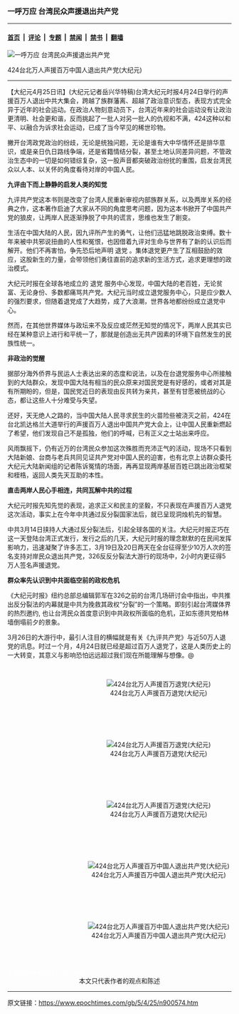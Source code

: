 ### 一呼万应 台湾民众声援退出共产党

---

#### [首页](../../../..?n900574) &nbsp;|&nbsp; [评论](../../../../../epoch-comment?n900574) &nbsp;|&nbsp; [专题](../../../../../epoch-special?n900574) &nbsp;|&nbsp; [禁闻](../../../../../epoch-news?n900574) &nbsp;|&nbsp; [禁书](../../../../../books?n900574) &nbsp;|&nbsp; [翻墙](https://github.com/gfw-breaker/nogfw/blob/master/README.md?n900574)


<div><img alt="一呼万应 台湾民众声援退出共产党" class="attachment-djy_600_400 size-djy_600_400 wp-post-image" src="https://i.epochtimes.com/assets/uploads/2005/04/5042542051448-600x400.jpg"/>
<div class="caption">
 <p>
  424台北万人声援百万中国人退出共产党(大纪元)
 </p>
</div></div><hr/><div class="post_content" id="artbody" itemprop="articleBody">
 <!-- article content begin -->
 <p>
  【大纪元4月25日讯】(大纪元记者岳兴华特稿)台湾大纪元时报4月24日举行的声援百万人退出中共大集会，跨越了族群藩离、超越了政治意识型态，表现方式完全异于近年的社会运动。在政治人物刻意动员下，台湾近年来的社会运动没有让政治更清明、社会更和谐，反而挑起了一批人对另一批人的仇视和不满，424这种以和平、以融合为诉求社会运动，已成了当今罕见的稀世珍物。
 </p>
 <p>
  撇开台湾政党政治的纷歧，无论是统独问题，无论是谁有大中华情怀还是排华意识，或是亲日仇日路线争端，还是省籍情结分裂，甚至土地认同差异问题，不管政治生态中的一切是如何错综复杂，这一股声音都突破政治纷扰的重围，启发台湾民众以人本、以关怀的角度看待对岸的中国人民。
 </p>
 <p>
  <b>
   九评由下而上静静的启发人类的知觉
  </b>
 </p>
 <p>
  九评共产党这本书则是改变了台湾人民重新审视内部族群关系，以及两岸关系的经典之作，这本著作启迪了大家从不同的角度思考问题，因为这本书掀开了中国共产党的狼皮，让两岸人民逐渐挣脱了中共的谎言，思维也发生了剧变。
 </p>
 <p>
  生活在中国大陆的人民，因九评所产生的勇气，让他们迅猛地跳脱政治束缚。数十年来被中共邪说扭曲的人性和冤恨，也因借着九评对生命与世界有了新的认识后而解开。他们不再害怕，争先恐后地声明
  <ok href="https://www.epochtimes.com/gb/tag/%E9%80%80%E5%85%9A.html">
   退党
  </ok>
  。集体退党更产生了互相鼓励的效应，这股新生的力量，会带领他们勇往直前的追求新的生活方式，追求更理想的政治模式。
 </p>
 <p>
  大纪元时报在全球各地成立的
  <ok href="https://www.epochtimes.com/gb/tag/%E9%80%80%E5%85%9A.html">
   退党
  </ok>
  服务中心发现，中国大陆的老百姓，无论贫富、无论身份、多数都痛骂共产党。大纪元当时成立退党服务中心，只是应少数人的强烈要求，但随着退党成了大趋势，成了大浪潮，世界各地都纷纷成立退党中心。
 </p>
 <p>
  然而，在其他世界媒体与政坛来不及反应或茫然无知觉的情况下，两岸人民其实已经在某种意识上进行和平统一了，那就是创造出无共产因素的环境下自然发生的民族性统一。
 </p>
 <p>
  <b>
   非政治的觉醒
  </b>
 </p>
 <p>
  据部分海外侨界与民运人士表达出来的态度和说法，以及在台退党服务中心所接触到的大陆群众，发现中国大陆有相当的民众原来对国民党是有好感的，或者对其是有所期盼的，但是，国民党近日的表现由反共转为亲共，甚至有甘愿被统战的心态，都让这些人十分难受与失望。
 </p>
 <p>
  还好，天无绝人之路的，当中国大陆人民寻求民生的火苗险些被浇灭之前，424在台北凯达格兰大道举行的声援百万人退出中国共产党大会上，让中国人民重新燃起了希望，他们发现自己不是孤独，他们的呼喊，已有正义之士站出来呼应。
 </p>
 <p>
  风雨飘摇下，仍有近万的台湾民众参加这次殊胜而充沛正气的活动，现场不只看到大陆新娘、台商与老兵共同见证共产党对中国人民的迫害，也有北京上访群众委托大纪元大陆新闻组的记者陈诉冤情的场面，再再显现两岸基层百姓已跳出政治框架和桎梏，返回人类先天互助的本性。
 </p>
 <p>
  <b>
   直击两岸人民心手相连，共同瓦解中共的过程
  </b>
 </p>
 <p>
  大纪元时报先知先觉的表现，追求正义和民主的坚毅，不只表现在声援百万人退党这次活动，事实上在今年中共通过反分裂国家法后，就已呈现洞烛机先的智慧。
 </p>
 <p>
  中共3月14日挟持人大通过反分裂法后，引起全球各国的关注。大纪元时报正巧在这一天登陆台湾正式发行，发行之后的几天，大纪元时报的理念默默的在民间发挥影响力，迅速凝聚了许多志工，3月19日及20日两天在全台征得至少10万人次的签名支持对岸民众退出共产党，326反反分裂法大游行的现场中，2小时内更征得5万人签名声援退党。
 </p>
 <p>
  <b>
   群众率先认识到中共面临空前的政权危机
  </b>
 </p>
 <p>
  《大纪元时报》纽约总部总编辑郭军在326之前的台湾几场研讨会中指出，中共推出反分裂法的内幕就是中共为挽救其政权“分裂”的一个策略。即刻引起台湾媒体界的热烈邀约, 也让台湾民众首度意识到中共政权所面临的危机，正如东德共党柏林墙倒塌前夕的景象。
 </p>
 <p>
  3月26日的大游行中，最引人注目的横幅就是有关《九评共产党》与近50万人退党的讯息。时过ㄧ个月，4月24日就已经是超过百万人退党了，这是人类历史上的一大转变，其意义与影响恐怕远远超过我们现在所能理解与想像。@
  <br/>
  <center>
   <br/>
   <figure aria-describedby="caption-attachment-7206514" class="wp-caption aligncenter" id="attachment_7206514" style="width: 600px">
    <ok href=" https://i.epochtimes.com/assets/uploads/2005/04/5042536561448-600x400.jpg" rel="noreferrer noopener" target="_blank">
     <img alt="424台北万人声援百万退党(大纪元)" class="size-large wp-image-7206514" src="https://i.epochtimes.com/assets/uploads/2005/04/5042536561448-600x400.jpg" title="424台北万人声援百万退党(大纪元)"/>
    </ok>
    <br/><figcaption class="wp-caption-text" id="caption-attachment-7206514">
     424台北万人声援百万退党(大纪元)
    </figcaption><br/>
   </figure><br/>
  </center>
  <br/>
  <center>
   <br/>
   <figure aria-describedby="caption-attachment-7206492" class="wp-caption aligncenter" id="attachment_7206492" style="width: 600px">
    <ok href=" https://i.epochtimes.com/assets/uploads/2005/04/5042537441448-600x400.jpg" rel="noreferrer noopener" target="_blank">
     <img alt="424台北万人声援百万退党(大纪元)" class="size-large wp-image-7206492" src="https://i.epochtimes.com/assets/uploads/2005/04/5042537441448-600x400.jpg" title="424台北万人声援百万退党(大纪元)"/>
    </ok>
    <br/><figcaption class="wp-caption-text" id="caption-attachment-7206492">
     424台北万人声援百万退党(大纪元)
    </figcaption><br/>
   </figure><br/>
  </center>
  <br/>
  <center>
   <br/>
   <figure aria-describedby="caption-attachment-7206476" class="wp-caption aligncenter" id="attachment_7206476" style="width: 600px">
    <ok href=" https://i.epochtimes.com/assets/uploads/2005/04/5042538321448-600x400.jpg" rel="noreferrer noopener" target="_blank">
     <img alt="424台北万人声援百万退党(大纪元)" class="size-large wp-image-7206476" src="https://i.epochtimes.com/assets/uploads/2005/04/5042538321448-600x400.jpg" title="424台北万人声援百万退党(大纪元)"/>
    </ok>
    <br/><figcaption class="wp-caption-text" id="caption-attachment-7206476">
     424台北万人声援百万退党(大纪元)
    </figcaption><br/>
   </figure><br/>
  </center>
  <br/>
  <center>
   <br/>
   <figure aria-describedby="caption-attachment-7206458" class="wp-caption aligncenter" id="attachment_7206458" style="width: 600px">
    <ok href=" https://i.epochtimes.com/assets/uploads/2005/04/5042540131448-600x400.jpg" rel="noreferrer noopener" target="_blank">
     <img alt="424台北万人声援百万中国人退出共产党(大纪元)" class="size-large wp-image-7206458" src="https://i.epochtimes.com/assets/uploads/2005/04/5042540131448-600x400.jpg" title="424台北万人声援百万中国人退出共产党(大纪元)"/>
    </ok>
    <br/><figcaption class="wp-caption-text" id="caption-attachment-7206458">
     424台北万人声援百万中国人退出共产党(大纪元)
    </figcaption><br/>
   </figure><br/>
  </center>
  <br/>
  <center>
   <br/>
   <figure aria-describedby="caption-attachment-7206440" class="wp-caption aligncenter" id="attachment_7206440" style="width: 600px">
    <ok href=" https://i.epochtimes.com/assets/uploads/2005/04/5042541101448-600x400.jpg" rel="noreferrer noopener" target="_blank">
     <img alt="424台北万人声援百万中国人退出共产党(大纪元)" class="size-large wp-image-7206440" src="https://i.epochtimes.com/assets/uploads/2005/04/5042541101448-600x400.jpg" title="424台北万人声援百万中国人退出共产党(大纪元)"/>
    </ok>
    <br/><figcaption class="wp-caption-text" id="caption-attachment-7206440">
     424台北万人声援百万中国人退出共产党(大纪元)
    </figcaption><br/>
   </figure><br/>
  </center>
  <br/>
  <font color="#ffffff">
   (http://www.dajiyuan.com)
  </font>
  <br/>
  <center>
   <font class="GY16">
    本文只代表作者的观点和陈述
   </font>
  </center>
 </p>
 <!-- article content end -->
 <div id="below_article_ad">
 </div>
</div>


---

原文链接：https://www.epochtimes.com/gb/5/4/25/n900574.htm